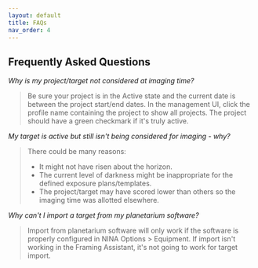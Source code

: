```yaml
---
layout: default
title: FAQs
nav_order: 4
---
```


## Frequently Asked Questions

_Why is my project/target not considered at imaging time?_

> Be sure your project is in the Active state and the current date is between the project start/end dates.  In the management UI, click the profile name containing the project to show all projects.  The project should have a green checkmark if it's truly active.

_My target is active but still isn't being considered for imaging - why?_

> There could be many reasons:
> - It might not have risen about the horizon.
> - The current level of darkness might be inappropriate for the defined exposure plans/templates.
> - The project/target may have scored lower than others so the imaging time was allotted elsewhere.

_Why can't I import a target from my planetarium software?_

> Import from planetarium software will only work if the software is properly configured in NINA Options > Equipment.  If import isn't working in the Framing Assistant, it's not going to work for target import.

